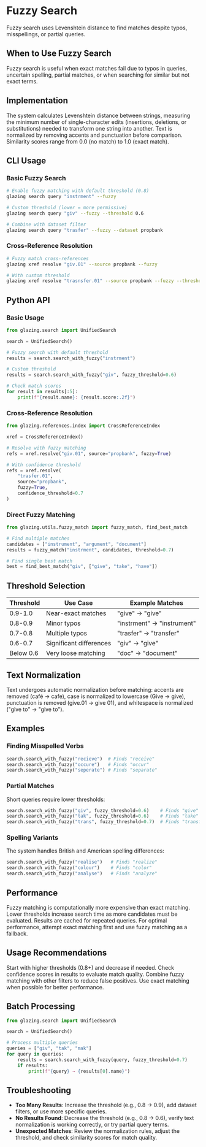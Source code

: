 # Fuzzy Search

Fuzzy search uses Levenshtein distance to find matches despite typos, misspellings, or partial queries.

## When to Use Fuzzy Search

Fuzzy search is useful when exact matches fail due to typos in queries, uncertain spelling, partial matches, or when searching for similar but not exact terms.

## Implementation

The system calculates Levenshtein distance between strings, measuring the minimum number of single-character edits (insertions, deletions, or substitutions) needed to transform one string into another. Text is normalized by removing accents and punctuation before comparison. Similarity scores range from 0.0 (no match) to 1.0 (exact match).

## CLI Usage

### Basic Fuzzy Search

```bash
# Enable fuzzy matching with default threshold (0.8)
glazing search query "instrment" --fuzzy

# Custom threshold (lower = more permissive)
glazing search query "giv" --fuzzy --threshold 0.6

# Combine with dataset filter
glazing search query "trasfer" --fuzzy --dataset propbank
```

### Cross-Reference Resolution

```bash
# Fuzzy match cross-references
glazing xref resolve "giv.01" --source propbank --fuzzy

# With custom threshold
glazing xref resolve "trasnsfer.01" --source propbank --fuzzy --threshold 0.7
```

## Python API

### Basic Usage

```python
from glazing.search import UnifiedSearch

search = UnifiedSearch()

# Fuzzy search with default threshold
results = search.search_with_fuzzy("instrment")

# Custom threshold
results = search.search_with_fuzzy("giv", fuzzy_threshold=0.6)

# Check match scores
for result in results[:5]:
    print(f"{result.name}: {result.score:.2f}")
```

### Cross-Reference Resolution

```python
from glazing.references.index import CrossReferenceIndex

xref = CrossReferenceIndex()

# Resolve with fuzzy matching
refs = xref.resolve("giv.01", source="propbank", fuzzy=True)

# With confidence threshold
refs = xref.resolve(
    "trasfer.01",
    source="propbank",
    fuzzy=True,
    confidence_threshold=0.7
)
```

### Direct Fuzzy Matching

```python
from glazing.utils.fuzzy_match import fuzzy_match, find_best_match

# Find multiple matches
candidates = ["instrument", "argument", "document"]
results = fuzzy_match("instrment", candidates, threshold=0.7)

# Find single best match
best = find_best_match("giv", ["give", "take", "have"])
```

## Threshold Selection

| Threshold | Use Case | Example Matches |
|-----------|----------|-----------------|
| 0.9-1.0 | Near-exact matches | "give" → "give" |
| 0.8-0.9 | Minor typos | "instrment" → "instrument" |
| 0.7-0.8 | Multiple typos | "trasfer" → "transfer" |
| 0.6-0.7 | Significant differences | "giv" → "give" |
| Below 0.6 | Very loose matching | "doc" → "document" |

## Text Normalization

Text undergoes automatic normalization before matching: accents are removed (café → cafe), case is normalized to lowercase (Give → give), punctuation is removed (give.01 → give 01), and whitespace is normalized ("give  to" → "give to").

## Examples

### Finding Misspelled Verbs

```python
search.search_with_fuzzy("recieve")  # Finds "receive"
search.search_with_fuzzy("occure")   # Finds "occur"
search.search_with_fuzzy("seperate") # Finds "separate"
```

### Partial Matches

Short queries require lower thresholds:

```python
search.search_with_fuzzy("giv", fuzzy_threshold=0.6)    # Finds "give"
search.search_with_fuzzy("tak", fuzzy_threshold=0.6)    # Finds "take"
search.search_with_fuzzy("trans", fuzzy_threshold=0.7)  # Finds "transfer"
```

### Spelling Variants

The system handles British and American spelling differences:

```python
search.search_with_fuzzy("realise")   # Finds "realize"
search.search_with_fuzzy("colour")    # Finds "color"
search.search_with_fuzzy("analyse")   # Finds "analyze"
```

## Performance

Fuzzy matching is computationally more expensive than exact matching. Lower thresholds increase search time as more candidates must be evaluated. Results are cached for repeated queries. For optimal performance, attempt exact matching first and use fuzzy matching as a fallback.

## Usage Recommendations

Start with higher thresholds (0.8+) and decrease if needed. Check confidence scores in results to evaluate match quality. Combine fuzzy matching with other filters to reduce false positives. Use exact matching when possible for better performance.

## Batch Processing

```python
from glazing.search import UnifiedSearch

search = UnifiedSearch()

# Process multiple queries
queries = ["giv", "tak", "mak"]
for query in queries:
    results = search.search_with_fuzzy(query, fuzzy_threshold=0.7)
    if results:
        print(f"{query} → {results[0].name}")
```

## Troubleshooting

- **Too Many Results**: Increase the threshold (e.g., 0.8 → 0.9), add dataset filters, or use more specific queries.
- **No Results Found**: Decrease the threshold (e.g., 0.8 → 0.6), verify text normalization is working correctly, or try partial query terms.
- **Unexpected Matches**: Review the normalization rules, adjust the threshold, and check similarity scores for match quality.
